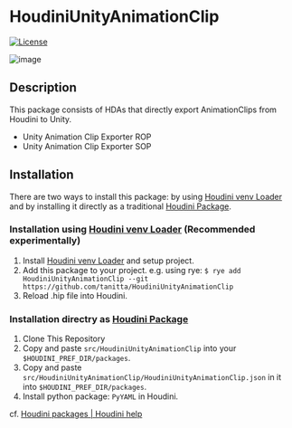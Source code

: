 # HoudiniUnityAnimationClip
[![License](https://img.shields.io/badge/License-Apache%202.0-blue.svg)](https://github.com/tanitta/HoudiniUnityAnimationClip/blob/main/LICENSE)

![image](https://github.com/tanitta/HoudiniUnityAnimationClip/assets/1937287/83629ac4-e11d-420a-883c-ac5a2e578acd)

## Description

This package consists of HDAs that directly export AnimationClips from Houdini to Unity.

- Unity Animation Clip Exporter ROP
- Unity Animation Clip Exporter SOP

## Installation

There are two ways to install this package: by using [Houdini venv Loader](https://github.com/tanitta/hvenvloader) and by installing it directly as a traditional [Houdini Package](https://www.sidefx.com/docs/houdini/ref/plugins.html).

### Installation using [Houdini venv Loader](https://github.com/tanitta/hvenvloader) (Recommended experimentally)

1. Install [Houdini venv Loader](https://github.com/tanitta/hvenvloader) and setup project.
2. Add this package to your project. e.g. using rye: `$ rye add HoudiniUnityAnimationClip --git https://github.com/tanitta/HoudiniUnityAnimationClip`
3. Reload .hip file into Houdini.

### Installation directry as [Houdini Package](https://www.sidefx.com/docs/houdini/ref/plugins.html)

1. Clone This Repository
2. Copy and paste `src/HoudiniUnityAnimationClip` into your `$HOUDINI_PREF_DIR/packages`.
3. Copy and paste `src/HoudiniUnityAnimationClip/HoudiniUnityAnimationClip.json` in it into `$HOUDINI_PREF_DIR/packages`.
4. Install python package: `PyYAML` in Houdini. 

cf. [Houdini packages | Houdini help](https://www.sidefx.com/docs/houdini/ref/plugins.html)
